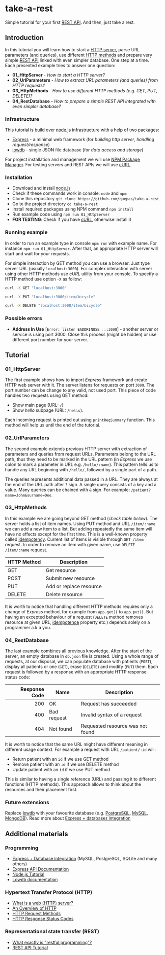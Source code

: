 # take-a-rest

Simple tutorial for your first [REST API](https://www.wikiwand.com/en/Representational_state_transfer).
And then, just take a rest.

## Introduction

In this tutorial you will learn how to start a [HTTP server](https://developer.mozilla.org/en-US/docs/Learn/Common_questions/What_is_a_web_server), parse URL parameters (and queries), use different [HTTP methods](https://developer.mozilla.org/en-US/docs/Web/HTTP/Methods) and prepare very simple [REST API](https://www.wikiwand.com/en/Representational_state_transfer) linked with even simpler database.
One step at a time.
Each presented example tries to answer one question:

* **01_HttpServer** - _How to start a HTTP server?_
* **02_UrlParameters** - _How to extract URL parameters (and queries) from HTTP requests?_
* **03_HttpMethods** - _How to use different HTTP methods (e.g. GET, PUT, DELETE)?_
* **04_RestDatabase** - _How to prepare a simple REST API integrated with even simpler database?_

### Infrastructure

This tutorial is build over [node.js](https://nodejs.org/en/) infrastructure with a help of two packages:

* [Express](http://expressjs.com) - a minimal web framework (for _building http server_, _handling request/response_)
* [lowdb](https://github.com/typicode/lowdb) - single JSON file database (for _data access and storage_)

For project installation and management we will use [NPM Package Manager](https://www.npmjs.com/). For testing servers and REST APIs we will use [cURL](https://curl.haxx.se/).

### Installation

* Download and install [node.js](https://nodejs.org/en/download/)
* Check if these commands work in console: `node` and `npm`
* Clone this repository `git clone https://github.com/quepas/take-a-rest`
* Go to the project directory `cd take-a-rest`
* Install required packages using NPM command `npm install`
* Run example code using `npm run 01_HttpServer`
* **FOR TESTING**: Check if you have [cURL](https://curl.haxx.se/), otherwise install it

### Running example

In order to run an example type in console `npm run` with example name.
For instance `npm run 01_HttpServer`.
After that, an appropriate HTTP server will start and wait for your requests.

For simple interaction by GET method you can use a browser.
Just type server URL (usually `localhost:3000`).
For complex interaction with server using other HTTP methods use _cURL_ utility from your console.
To specify a HTTP method use option `-X` as follow:

```bash
curl -X GET "localhost:3000"
```

```bash
curl -X PUT "localhost:3000/item/bicycle"
```

```bash
curl -X DELETE "localhost:3000/item/bicycle"
```

### Possible errors

* **Address In Use** [`Error: listen EADDRINUSE :::3000`] - another server or service is using port 3000. Close this process (might be hidden) or use different port number for your server.

## Tutorial

### 01_HttpServer

The first example shows how to import _Express_ framework and create HTTP web server with it.
The server listens for requests on port `3000`.
The port number can be change to any valid, not used port.
This piece of code handles two requests using GET method:

* Show main page (URL: `/`)
* Show _hello_ subpage (URL: `/hello`).

Each incoming request is printed out using `printReqSummary` function.
This method will help us until the end of the tutorial.

### 02_UrlParameters

The second example extends previous HTTP server with extraction of parameters and queries from request URLs.
Parameters belong to the URL path, thus they need to be marked in the URL pattern (in _Express_ we use colon to mark a parameter in URL e.g. `/hello/:name`).
This pattern tells us to handle any URL beginning with `/hello/`, followed by a single part of a path.

The queries represents additional data passed in a URL.
They are always at the end of the URL path after `?` sign.
A single query consists of a key and a value.
Many queries can be chained with `&` sign.
For example: `/patient?name=John&surname=Doe`.

### 03_HttpMethods

In this example we are going beyond GET method (_check table below_).
The server holds a list of item names.
Using PUT method and URL `/item/:name` we can add a new item to a list.
But adding repeatedly the same item will have no effects except for the first time.
This is a well-known property called [idempotency](http://www.restapitutorial.com/lessons/idempotency.html).
Current list of items is visible through `GET /item` request.
In order to remove an item with given name, use `DELETE /item/:name` request.

| HTTP Method | Description             |
| ----------- | ----------------------- |
| GET         | Get resource            |
| POST        | Submit new resource     |
| PUT         | Add or replace resource |
| DELETE      | Delete resource         |

It is worth to notice that handling different HTTP methods requires only a change of _Express_ method, for example from `app.get()` to `app.put()`.
But having an excepted behaviour of a request (`DELETE` method removes resource at given URL, [idempotence](http://www.restapitutorial.com/lessons/idempotency.html) property etc.) depends solely on a programmer a.k.a you.

### 04_RestDatabase

The last example combines all previous knowledge.
After the start of the server, an empty database in `db.json` file is created.
Using a whole range of requests, at our disposal, we can populate database with patients (`POST`), display all patients or one (`GET`), erase (`DELETE`) and modify (`PUT`) them.
Each request is followed by a response with an appropriate HTTP response status code:

| Response Code | Name        | Description                      |
| ------------: | ----------- | -------------------------------- |
|           200 | OK          | Request has succeeded            |
|           400 | Bad request | Invalid syntax of a request      |
|           404 | Not found   | Requested resource was not found |

It is worth to notice that the same URL might have different meaning in different usage context. For example a request with URL `/patient/:id` will:

* Return patient with an `id` if we use GET method
* Remove patient with an `id` if we use DELETE method
* Update patient with an `id` if we use PUT method

This is similar to having a single reference (URL) and passing it to different functions (HTTP methods).
This approach allows to think about the resources and their placement first.

### Future extensions

Replace [lowdb](https://github.com/typicode/lowdb) with your favourite database (e.g. [PostgreSQL](https://www.postgresql.org/), [MySQL](https://www.mysql.com/), [MongoDB](https://www.mongodb.com/)). Read more about [Express + databases integration](http://expressjs.com/en/guide/database-integration.html)

## Additional materials

### Programming

* [Express + Database Integration](http://expressjs.com/en/guide/database-integration.html) (MySQL, PostgreSQL, SQLite and many others)
* [Express API Documentation](http://expressjs.com/en/4x/api.html)
* [Node.js Tutorial](https://www.tutorialspoint.com/nodejs/index.htm)
* [Lowdb documentation](https://github.com/typicode/lowdb/blob/master/README.md)

### Hypertext Transfer Protocol (HTTP)

* [What is a web (HTTP) server?](https://developer.mozilla.org/en-US/docs/Learn/Common_questions/What_is_a_web_server)
* [An Overview of HTTP](https://developer.mozilla.org/en-US/docs/Web/HTTP/Overview)
* [HTTP Request Methods](https://developer.mozilla.org/en-US/docs/Web/HTTP/Methods)
* [HTTP Response Status Codes](https://developer.mozilla.org/en-US/docs/Web/HTTP/Status)

### Representational state transfer (REST)

* [What exactly is "restful programming"?](https://stackoverflow.com/questions/671118/what-exactly-is-restful-programming)
* [REST API Tutorial](http://www.restapitutorial.com/)

